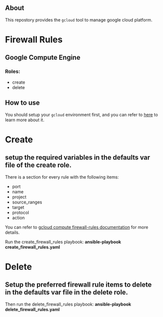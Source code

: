 ## About
This repostory provides the `gcloud` tool to manage google cloud platform.  


Firewall Rules
==============
## Google Compute Engine
### Roles:
- create
- delete

## How to use
You should setup your `gcloud` environment first, and you can refer to [here](https://cloud.google.com/compute/docs/gcloud-compute/#auth) to learn more about it.

# Create
## setup the required variables in the defaults var file of the create role.
There is a section for every rule with the following items:
- port
- name
- project
- source_ranges
- target
- protocol
- action

You can refer to [gcloud compute firewall-rules documentation](https://cloud.google.com/sdk/gcloud/reference/compute/firewall-rules/) for more details.

Run the create_firewall_rules playbook: **ansible-playbook create_firewall_rules.yaml**

# Delete
## Setup the preferred firewall rule items to delete in the defaults var file in the delete role.
Then run the delete_firewall_rules playbook: **ansible-playbook delete_firewall_rules.yaml**

